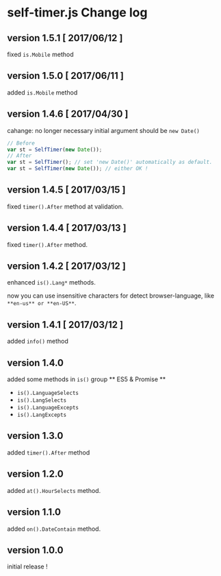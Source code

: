 # self-timer.js Change log

## version 1.5.1 [ 2017/06/12 ]
fixed `is.Mobile` method

## version 1.5.0 [ 2017/06/11 ]
added `is.Mobile` method

## version 1.4.6 [ 2017/04/30 ]
cahange: no longer necessary initial argument should be `new Date()`
```javascript
// Before
var st = SelfTimer(new Date());
// After
var st = SelfTimer(); // set 'new Date()' automatically as default.
var st = SelfTimer(new Date()); // either OK !
```

## version 1.4.5 [ 2017/03/15 ]
fixed `timer().After` method at validation.

## version 1.4.4 [ 2017/03/13 ]
fixed `timer().After` method.

## version 1.4.2 [ 2017/03/12 ]
enhanced `is().Lang*` methods.

now you can use insensitive characters for detect browser-language, like `**en-us** or **en-US**`.

## version 1.4.1 [ 2017/03/12 ]
added `info()` method

## version 1.4.0
added some methods in `is()` group
** ES5 & Promise **
 - `is().LanguageSelects`
 - `is().LangSelects`
 - `is().LanguageExcepts`
 - `is().LangExcepts`

## version 1.3.0
added `timer().After` method

## version 1.2.0
added `at().HourSelects` method.

## version 1.1.0

added `on().DateContain` method.

## version 1.0.0

initial release !
